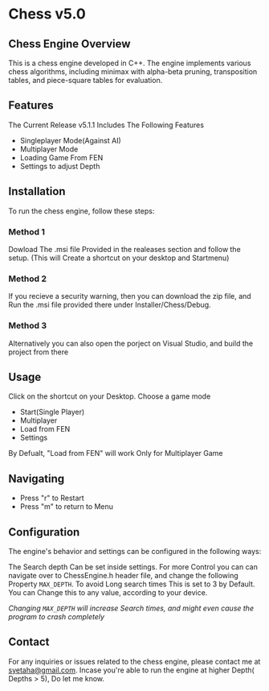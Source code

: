 # Chess v5.0


## Chess Engine Overview
This is a chess engine developed in C++. The engine implements various chess algorithms, including minimax with alpha-beta pruning, transposition tables, and piece-square tables for evaluation.


## Features
The Current Release v5.1.1 Includes The Following Features

- Singleplayer Mode(Against AI)
- Multiplayer Mode
- Loading Game From FEN
- Settings to adjust Depth
  

## Installation
To run the chess engine, follow these steps:

### Method 1
Dowload The .msi file Provided in the realeases section and follow the setup. (This will Create a shortcut on your desktop and Startmenu)

### Method 2
If you recieve a security warning, then you can download the zip file, and Run the .msi file provided there under Installer/Chess/Debug. 

### Method 3
Alternatively you can also open the porject on Visual Studio, and build the project from there


## Usage

Click on the shortcut on your Desktop. Choose a game mode 
- Start(Single Player)
- Multiplayer
- Load from FEN
- Settings
	 
By Defualt, "Load from FEN" will work Only for Multiplayer Game


## Navigating

- Press "r" to Restart
- Press "m" to return to Menu
  

## Configuration
The engine's behavior and settings can be configured in the following ways:

The Search depth Can be set inside settings. For more Control you can can navigate over to ChessEngine.h header file, and change the following Property `MAX_DEPTH`. To avoid Long search times This is set to 3 by Default. You can Change this to any value, according to your device. 


*Changing `MAX_DEPTH` will increase Search times, and might even cause the program to crash completely*


## Contact

For any inquiries or issues related to the chess engine, please contact me at syetaha@gmail.com.
Incase you're able to run the engine at higher Depth( Depths > 5), Do let me know.
